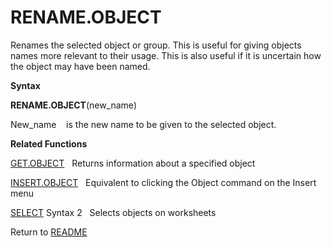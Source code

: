 # RENAME.OBJECT

Renames the selected object or group. This is useful for giving objects
names more relevant to their usage. This is also useful if it is
uncertain how the object may have been named.

**Syntax**

**RENAME.OBJECT**(new\_name)

New\_name&nbsp;&nbsp;&nbsp;&nbsp;is the new name to be given to the
selected object.

**Related Functions**

[GET.OBJECT](GET.OBJECT.md)&nbsp;&nbsp;&nbsp;Returns information about a specified object

[INSERT.OBJECT](INSERT.OBJECT.md)&nbsp;&nbsp;&nbsp;Equivalent to clicking the Object command
on the Insert menu

[SELECT](SELECT.md) Syntax 2&nbsp;&nbsp;&nbsp;Selects objects on worksheets



Return to [README](README.md)

